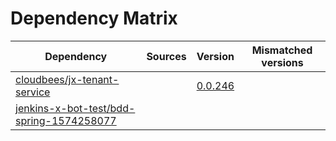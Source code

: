 # Dependency Matrix

Dependency | Sources | Version | Mismatched versions
---------- | ------- | ------- | -------------------
[cloudbees/jx-tenant-service](https://github.com/cloudbees/jx-tenant-service) |  | [0.0.246](https://github.com/cloudbees/jx-tenant-service/releases/tag/v0.0.246) | 
[jenkins-x-bot-test/bdd-spring-1574258077](https://github.com/jenkins-x-bot-test/bdd-spring-1574258077.git) |  | []() | 
